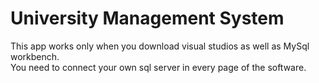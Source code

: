 # University Management System
This app works only when you download visual studios as well as MySql workbench.<br>
You need to connect your own sql server in every page of the software.
